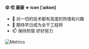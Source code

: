 #### :stuck_out_tongue_closed_eyes: 哎 康康 => icon [ˈaɪkɒn]
<!--
**wdkang123/wdkang123** is a ✨ _special_ ✨ repository because its `README.md` (this file) appears on your GitHub profile.
-->

- 🤔 对一切的技术都有高度的热情和兴趣
- 💬 期待早日成为全干工程师
- 📫 保持热情 好好努力

![Metrics](https://metrics.lecoq.io/wdkang123?template=classic&base.community=0&base.repositories=0&isocalendar=1&base.indepth=false&base.hireable=false&isocalendar.duration=half-year&config.timezone=Asia%2FShanghai)
